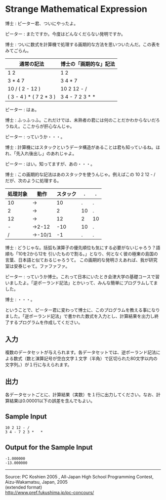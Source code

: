 # Strange Mathematical Expression

博士 : ピーター君、ついにやったよ。

ピーター : またですか。今度はどんなくだらない発明ですか。

博士 : ついに数式を計算機で処理する画期的な方法を思いついたんだ。この表をみてごらん。

| 通常の記法              | 博士の「画期的な」記法 |
| ----------------------- | ---------------------- |
| 1 2                     | 1 2                    |
| 3 * 4 7                 | 3 4 * 7                |
| 10 / ( 2 - 12 )         | 10 2 12 - /            |
| ( 3 - 4 ) * ( 7 2 * 3 ) | 3 4 - 7 2 3 * *        |

ピーター : はぁ。

博士 : ふっふっふ。これだけでは、未熟者の君には何のことだかわからないだろうねえ。ここからが肝心なんじゃ。

ピーター : っていうか・・・。

博士 : 計算機にはスタックというデータ構造があることは君も知っているね。ほれ、「先入れ後出し」のあれじゃよ。

ピーター : はい。知ってますが、あの・・・。

博士 : この画期的な記法はあのスタックを使うんじゃ。例えばこの 10 2 12 - / だが、次のように処理する。

| 処理対象 | 動作    | スタック | .  | .  |
| -------- | ------- | -------- | -- | -- |
| 10       | →       | 10       | .  | .  |
| 2        | →       | 2        | 10 | .  |
| 12       | →       | 12       | 2  | 10 |
| -        | →2-12   | -10      | 10 | .  |
| /        | →-10/1  | -1       | .  | .  |

博士 : どうじゃな。括弧も演算子の優先順位も気にする必要がないじゃろう？語順も「10を2から12を 引いたもので割る。」となり、何となく彼の極東の島国の言葉、日本語と似ておるじゃろうて。 この画期的な発明さえあれば、我が研究室は安泰じゃて。ファファファ。

ピーター : っていうか博士。これって日本にいたとき会津大学の基礎コースで習いましたよ。「逆ポーランド記法」とかいって、みんな簡単にプログラムしてました。

博士 : ・・・。

ということで、ピーター君に変わって博士に、このプログラムを教える事になりました。「逆ポーランド記法」で書かれた数式を入力とし、計算結果を出力し終了するプログラムを作成してください。

## 入力

複数のデータセットが与えられます。各データセットでは、逆ポーランド記法による数式（数と演算記号が空白文字１文字（半角）で区切られた80文字以内の文字列。）が１行に与えられます。

## 出力

各データセットごとに、計算結果（実数）を１行に出力してください。なお、計算結果は0.00001以下の誤差を含んでもよい。

## Sample Input

    10 2 12 - /
    3 4 - 7 2 3 *   *

## Output for the Sample Input

    -1.000000
    -13.000000

* * *

Source: PC Koshien 2005 , All-Japan High School Programming Contest, Aizu-Wakamatsu, Japan, 2005   
(extended format)   
<http://www.pref.fukushima.jp/pc-concours/>
